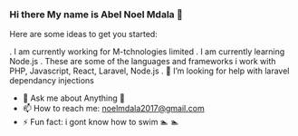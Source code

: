 ### Hi there My name is Abel Noel Mdala 👋


Here are some ideas to get you started:

. I am currently working for M-tchnologies limited 
. I am currently learning Node.js
. These are some of the languages and frameworks i work with PHP, Javascript, React, Laravel, Node.js
. 🤔 I’m looking for help with laravel dependancy injections
- 💬 Ask me about Anything  🤣
- 📫 How to reach me: noelmdala2017@gmail.com
- ⚡ Fun fact: i gont know how to swim 🏊 🏊 

